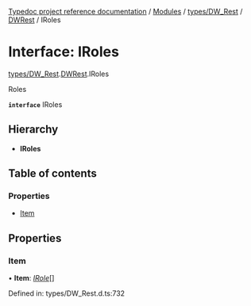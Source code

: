 [Typedoc project reference documentation](../README.md) / [Modules](../modules.md) / [types/DW_Rest](../modules/types_dw_rest.md) / [DWRest](../modules/types_dw_rest.dwrest.md) / IRoles

# Interface: IRoles

[types/DW_Rest](../modules/types_dw_rest.md).[DWRest](../modules/types_dw_rest.dwrest.md).IRoles

Roles

**`interface`** IRoles

## Hierarchy

* **IRoles**

## Table of contents

### Properties

- [Item](types_dw_rest.dwrest.iroles.md#item)

## Properties

### Item

• **Item**: [*IRole*](types_dw_rest.dwrest.irole.md)[]

Defined in: types/DW_Rest.d.ts:732
